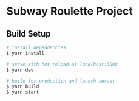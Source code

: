 # Subway Roulette Project

## Build Setup

```bash
# install dependencies
$ yarn install

# serve with hot reload at localhost:3000
$ yarn dev

# build for production and launch server
$ yarn build
$ yarn start
```